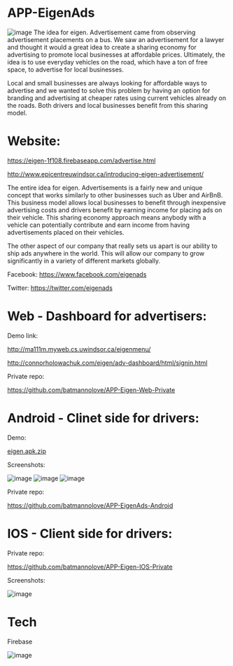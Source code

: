 # APP-EigenAds


![image](https://cloud.githubusercontent.com/assets/6482545/25625482/a0ec31c2-2f2a-11e7-8d6f-866d1c742456.png)
  The idea for eigen. Advertisement came from observing advertisement placements on a bus. We saw an advertisement for a lawyer and thought it would a great idea  to create a sharing economy for advertising to promote local businesses at affordable prices. Ultimately, the idea is to use everyday vehicles on the road, which have a ton of free space, to advertise for local businesses.



  Local and small businesses are always looking for affordable ways to advertise and we wanted to solve this problem by having an option for branding and advertising at cheaper rates using current vehicles already on the roads. Both drivers and local businesses benefit from this sharing model.

# Website:


https://eigen-1f108.firebaseapp.com/advertise.html


http://www.epicentreuwindsor.ca/introducing-eigen-advertisement/


  The entire idea for eigen. Advertisements is a fairly new and unique concept that works similarly to other businesses such as Uber and AirBnB. This business model allows local businesses to benefit through inexpensive advertising costs and  drivers benefit by earning income for placing ads on their vehicle. This sharing economy approach means anybody with a vehicle can potentially contribute and earn income from having advertisements placed on their vehicles.
  
  

  The other aspect of our company that really sets us apart is our ability to ship ads anywhere in the world. This will allow our company to grow significantly in a variety of different markets globally.


Facebook: https://www.facebook.com/eigenads


Twitter: https://twitter.com/eigenads


# Web - Dashboard for advertisers:


Demo link:


http://ma111m.myweb.cs.uwindsor.ca/eigenmenu/



http://connorholowachuk.com/eigen/adv-dashboard/html/signin.html



Private repo:


https://github.com/batmannolove/APP-Eigen-Web-Private



# Android - Clinet side for drivers:


Demo:

[eigen.apk.zip](https://github.com/batmannolove/APP-EigenAds/files/971231/eigen.apk.zip)


Screenshots:

![image](https://cloud.githubusercontent.com/assets/6482545/25627904/35bc68ba-2f32-11e7-97e7-e16731ddb492.png)
![image](https://cloud.githubusercontent.com/assets/6482545/25627929/4be11c1c-2f32-11e7-873e-d410eea504fd.png)
![image](https://cloud.githubusercontent.com/assets/6482545/25627968/704c4b3a-2f32-11e7-8a69-30982199b2f1.png)


Private repo:


https://github.com/batmannolove/APP-EigenAds-Android



# IOS - Client side for drivers:



Private repo:


https://github.com/batmannolove/APP-Eigen-IOS-Private


Screenshots:


![image](https://cloud.githubusercontent.com/assets/6482545/25629361/4af1a768-2f37-11e7-9952-4f1b13f3b9c8.png)




# Tech


Firebase 


![image](https://cloud.githubusercontent.com/assets/6482545/25629630/2b51a736-2f38-11e7-9690-5b7592c4dfc6.png)



